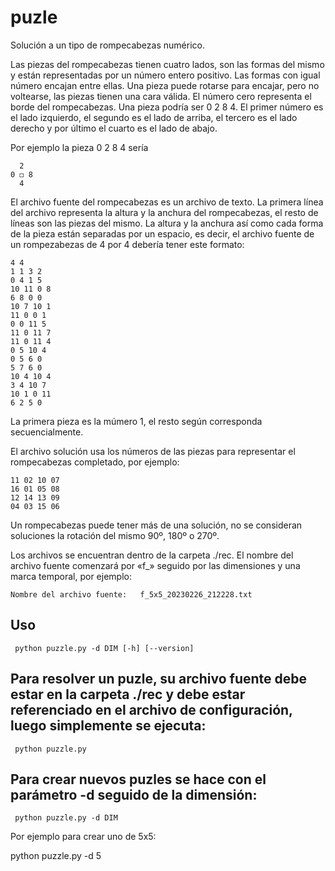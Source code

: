 # puzle
Solución a un tipo de rompecabezas numérico.

Las piezas del rompecabezas tienen cuatro lados, son las formas del mismo y están representadas por un número entero positivo. Las formas con igual número encajan entre ellas. Una pieza puede rotarse para encajar, pero no voltearse, las piezas tienen una cara válida. El número cero representa el borde del rompecabezas. Una pieza podría ser 0 2 8 4. El primer número es el lado izquierdo, el segundo es el lado de arriba, el tercero es el lado derecho y por último el cuarto es el lado de abajo.                                      
                                       
Por ejemplo la pieza 0 2 8 4  sería 
```
  2  
0 ◻ 8
  4
 ```   

El archivo fuente del rompecabezas es un archivo de texto. La primera línea del archivo representa la altura y la anchura del rompecabezas, el resto de líneas son las piezas del mismo. La altura y la anchura así como cada forma de la pieza están separadas por un espacio, es decir, el archivo fuente de un rompezabezas de 4 por 4 debería tener este formato:
```
4 4
1 1 3 2
0 4 1 5
10 11 0 8
6 8 0 0
10 7 10 1
11 0 0 1
0 0 11 5
11 0 11 7
11 0 11 4
0 5 10 4
0 5 6 0
5 7 6 0
10 4 10 4
3 4 10 7
10 1 0 11
6 2 5 0
```
La primera pieza es la múmero 1, el resto según corresponda secuencialmente.

El archivo solución usa los números de las piezas para representar el rompecabezas completado, por ejemplo:
```
11 02 10 07
16 01 05 08
12 14 13 09
04 03 15 06
```

Un rompecabezas puede tener más de una solución, no se consideran soluciones la rotación del mismo 90º, 180º o 270º.

Los archivos se encuentran dentro de la carpeta ./rec. El nombre del archivo fuente comenzará por «f_»  seguido por las dimensiones y una marca temporal, por ejemplo:
```
Nombre del archivo fuente:   f_5x5_20230226_212228.txt
```

## Uso

```
 python puzzle.py -d DIM [-h] [--version]
``` 

## Para resolver un puzle, su archivo fuente debe estar en la carpeta ./rec y debe estar referenciado en el archivo de configuración, luego simplemente se ejecuta:
```
 python puzzle.py 
``` 
## Para crear nuevos puzles se hace con el parámetro -d seguido de la dimensión:
```
 python puzzle.py -d DIM 
``` 
 Por ejemplo para crear uno de 5x5:
 
  python puzzle.py -d 5


